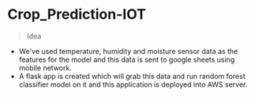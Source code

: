 # Crop_Prediction-IOT

> Idea 
- We've used temperature, humidity and moisture sensor data as the features for the model and this data is sent to google sheets using mobile network.
- A flask app is created which will grab this data and run random forest classifier model on it and this application is deployed into AWS server. 

